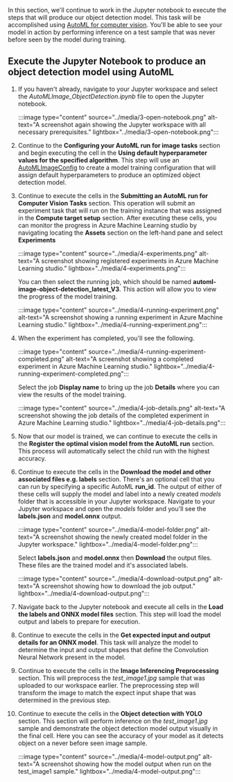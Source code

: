 In this section, we'll continue to work in the Jupyter notebook to execute the steps that will produce our object detection model. This task will be accomplished using [AutoML for computer vision](/azure/machine-learning/concept-automated-ml). You'll be able to see your model in action by performing inference on a test sample that was never before seen by the model during training.

## Execute the Jupyter Notebook to produce an object detection model using AutoML

1. If you haven't already, navigate to your Jupyter workspace and select the *AutoMLImage_ObjectDetection.ipynb* file to open the Jupyter notebook.

    :::image type="content" source="../media/3-open-notebook.png" alt-text="A screenshot again showing the Jupyter workspace with all necessary prerequisites." lightbox="../media/3-open-notebook.png":::

1. Continue to the **Configuring your AutoML run for image tasks** section and begin executing the cell in the **Using default hyperparameter values for the specified algorithm**. This step will use an [AutoMLImageConfig](/azure/machine-learning/how-to-auto-train-image-models) to create a model training configuration that will assign default hyperparameters to produce an optimized object detection model.

1. Continue to execute the cells in the **Submitting an AutoML run for Computer Vision Tasks** section. This operation will submit an experiment task that will run on the training instance that was assigned in the **Compute target setup** section. After executing these cells, you can monitor the progress in Azure Machine Learning studio by navigating locating the **Assets** section on the left-hand pane and select **Experiments**

    :::image type="content" source="../media/4-experiments.png" alt-text="A screenshot showing registered experiments in Azure Machine Learning studio." lightbox="../media/4-experiments.png":::

    You can then select the running job, which should be named **automl-image-object-detection_latest_V3**. This action will allow you to view the progress of the model training.

    :::image type="content" source="../media/4-running-experiment.png" alt-text="A screenshot showing a running experiment in Azure Machine Learning studio." lightbox="../media/4-running-experiment.png":::

1. When the experiment has completed, you'll see the following.

    :::image type="content" source="../media/4-running-experiment-completed.png" alt-text="A screenshot showing a completed experiment in Azure Machine Learning studio." lightbox="../media/4-running-experiment-completed.png":::

    Select the job **Display name** to bring up the job **Details** where you can view the results of the model training.

    :::image type="content" source="../media/4-job-details.png" alt-text="A screenshot showing the job details of the completed experiment in Azure Machine Learning studio." lightbox="../media/4-job-details.png":::  

1. Now that our model is trained, we can continue to execute the cells in the **Register the optimal vision model from the AutoML run** section. This process will automatically select the child run with the highest accuracy.

1. Continue to execute the cells in the **Download the model and other associated files e.g. labels** section. There's an optional cell that you can run by specifying a specific AutoML **run_id**. The output of either of these cells will supply the model and label into a newly created *models* folder that is accessible in your Jupyter workspace. Navigate to your Jupyter workspace and open the *models* folder and you'll see the **labels.json** and **model.onnx** output.  

    :::image type="content" source="../media/4-model-folder.png" alt-text="A screenshot showing the newly created model folder in the Jupyter workspace." lightbox="../media/4-model-folder.png":::

    Select **labels.json** and **model.onnx** then **Download** the output files. These files are the trained model and it's associated labels.

    :::image type="content" source="../media/4-download-output.png" alt-text="A screenshot showing how to download the job output." lightbox="../media/4-download-output.png":::

1. Navigate back to the Jupyter notebook and execute all cells in the **Load the labels and ONNX model files** section. This step will load the model output and labels to prepare for execution.

1. Continue to execute the cells in the **Get expected input and output details for an ONNX model**. This task will analyze the model to determine the input and output shapes that define the Convolution Neural Network present in the model.

1. Continue to execute the cells in the **Image Inferencing Preprocessing** section. This will  preprocess the *test_image1.jpg* sample that was uploaded to our workspace earlier. The preprocessing step will transform the image to match the expect input shape that was determined in the previous step.

1. Continue to execute the cells in the **Object detection with YOLO** section. This section will perform inference on the *test_image1.jpg* sample and demonstrate the object detection model output visually in the final cell. Here you can see the accuracy of your model as it detects object on a never before seen image sample.

    :::image type="content" source="../media/4-model-output.png" alt-text="A screenshot showing how the model output when run on the test_image1 sample." lightbox="../media/4-model-output.png":::